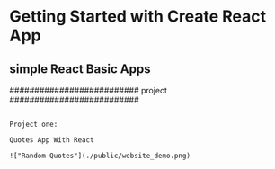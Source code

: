 # Getting Started with Create React App

## simple React Basic Apps 

########################## project ##########################

``` 

Project one:

Quotes App With React

!["Random Quotes"](./public/website_demo.png)

```